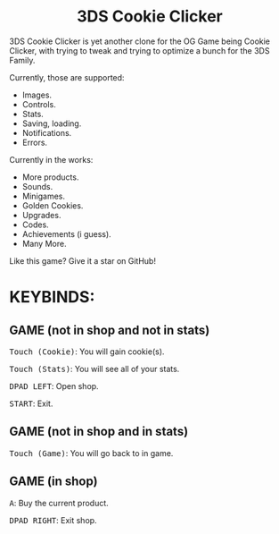 <h1 align="center">
  <b>3DS Cookie Clicker</b>
</h1>

3DS Cookie Clicker is yet another clone for the OG Game being Cookie Clicker, with trying to tweak and trying to optimize a bunch for the 3DS Family.

Currently, those are supported:
- Images.
- Controls.
- Stats.
- Saving, loading.
- Notifications.
- Errors.

Currently in the works:
- More products.
- Sounds.
- Minigames.
- Golden Cookies.
- Upgrades.
- Codes.
- Achievements (i guess).
- Many More.

Like this game? Give it a star on GitHub!

# KEYBINDS:
## GAME (not in shop and not in stats)
<kbd>Touch (Cookie)</kbd>: You will gain cookie(s).

<kbd>Touch (Stats)</kbd>: You will see all of your stats.

<kbd>DPAD LEFT</kbd>: Open shop.

<kbd>START</kbd>: Exit.

## GAME (not in shop and in stats)
<kbd>Touch (Game)</kbd>: You will go back to in game.

## GAME (in shop)
<kbd>A</kbd>: Buy the current product.

<kbd>DPAD RIGHT</kbd>: Exit shop.